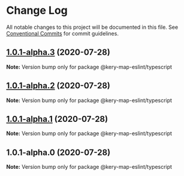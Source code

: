 # Change Log

All notable changes to this project will be documented in this file.
See [Conventional Commits](https://conventionalcommits.org) for commit guidelines.

## [1.0.1-alpha.3](https://github.com/kery-map/kery-map-eslint/compare/v1.0.1-alpha.2...v1.0.1-alpha.3) (2020-07-28)

**Note:** Version bump only for package @kery-map-eslint/typescript





## [1.0.1-alpha.2](https://github.com/kery-map/kery-map-eslint/compare/v1.0.1-alpha.1...v1.0.1-alpha.2) (2020-07-28)

**Note:** Version bump only for package @kery-map-eslint/typescript





## [1.0.1-alpha.1](https://github.com/kery-map/kery-map-eslint/compare/v1.0.1-alpha.0...v1.0.1-alpha.1) (2020-07-28)

**Note:** Version bump only for package @kery-map-eslint/typescript





## 1.0.1-alpha.0 (2020-07-28)

**Note:** Version bump only for package @kery-map-eslint/typescript
